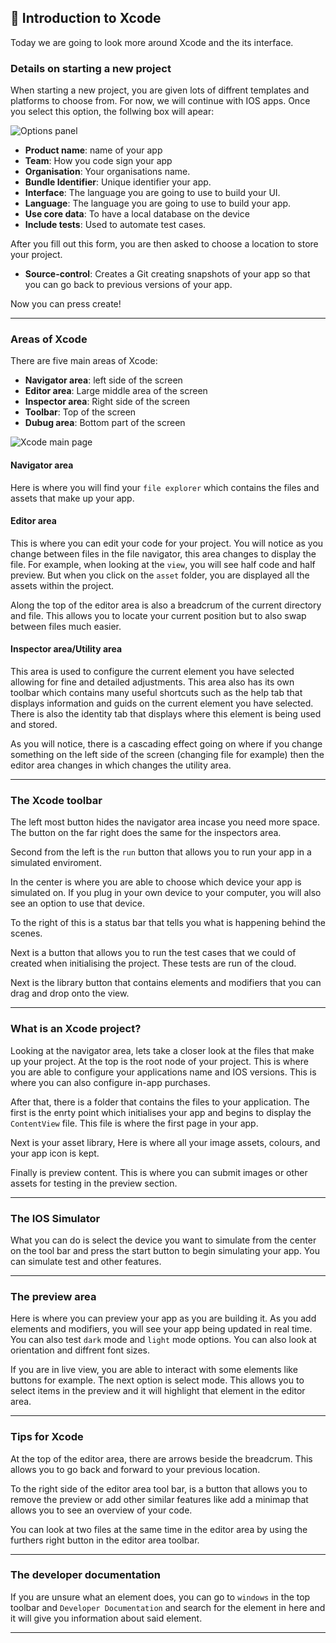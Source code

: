 ## 📱 Introduction to Xcode

Today we are going to look more around Xcode and the its interface.

### Details on starting a new project

When starting a new project, you are given lots of diffrent templates and platforms to choose from. For now, we will continue with IOS apps. Once you select this option, the follwing box will apear:

<img alt="Options panel" src="">

- **Product name**: name of your app
- **Team**: How you code sign your app
- **Organisation**: Your organisations name.
- **Bundle Identifier**: Unique identifier your app.
- **Interface**: The language you are going to use to build your UI.
- **Language**: The language you are going to use to build your app.
- **Use core data**: To have a local database on the device
- **Include tests**: Used to automate test cases.

After you fill out this form, you are then asked to choose a location to store your project. 

- **Source-control**: Creates a Git creating snapshots of your app so that you can go back to previous versions of your app.

Now you can press create!

-----

### Areas of Xcode

There are five main areas of Xcode:

- **Navigator area**: left side of the screen
- **Editor area**: Large middle area of the screen
- **Inspector area**: Right side of the screen
- **Toolbar**: Top of the screen
- **Dubug area**: Bottom part of the screen

<img alt="Xcode main page" src="">

#### Navigator area 

Here is where you will find your `file explorer` which contains the files and assets that make up your app.


#### Editor area

This is where you can edit your code for your project. You will notice as you change between files in the file navigator, this area changes to display the file. For example, when looking at the `view`, you will see half code and half preview. But when you click on the `asset` folder, you are displayed all the assets within the project.

Along the top of the editor area is also a breadcrum of the current directory and file. This allows you to locate your current position but to also swap between files much easier.


#### Inspector area/Utility area

This area is used to configure the current element you have selected allowing for fine and detailed adjustments. This area also has its own toolbar which contains many useful shortcuts such as the help tab that displays information and guids on the current element you have selected. 
There is also the identity tab that displays where this element is being used and stored.


As you will notice, there is a cascading effect going on where if you change something on the left side of the screen (changing file for example) then the editor area changes in which changes the utility area.


-----

### The Xcode toolbar

The left most button hides the navigator area incase you need more space. The button on the far right does the same for the inspectors area.

Second from the left is the `run` button that allows you to run your app in a simulated enviroment.

In the center is where you are able to choose which device your app is simulated on. If you plug in your own device to your computer, you will also see an option to use that device.

To the right of this is a status bar that tells you what is happening behind the scenes.

Next is a button that allows you to run the test cases that we could of created when initialising the project. These tests are run of the cloud. 

Next is the library button that contains elements and modifiers that you can drag and drop onto the view.


-----

### What is an Xcode project?

Looking at the navigator area, lets take a closer look at the files that make up your project. At the top is the root node of your project. This is where you are able to configure your applications name and IOS versions. This is where you can also configure in-app purchases. 

After that, there is a folder that contains the files to your application. The first is the enrty point which initialises your app and begins to display the `ContentView` file. This file is where the first page in your app. 

Next is your asset library, Here is where all your image assets, colours, and your app icon is kept.

Finally is preview content. This is where you can submit images or other assets for testing in the preview section. 


-----

### The IOS Simulator

What you can do is select the device you want to simulate from the center on the tool bar and press the start button to begin simulating your app. You can simulate test and other features. 


-----

### The preview area 

Here is where you can preview your app as you are building it. As you add elements and modifiers, you will see your app being updated in real time. You can also test `dark` mode and `light` mode options. You can also look at orientation and diffrent font sizes.

If you are in live view, you are able to interact with some elements like buttons for example. The next option is select mode. This allows you to select items in the preview and it will highlight that element in the editor area. 


-----

### Tips for Xcode

At the top of the editor area, there are arrows beside the breadcrum. This allows you to go back and forward to your previous location. 

To the right side of the editor area tool bar, is a button that allows you to remove the preview or add other similar features like add a minimap that allows you to see an overview of your code.

You can look at two files at the same time in the editor area by using the furthers right button in the editor area toolbar.


-----

### The developer documentation

If you are unsure what an element does, you can go to `windows` in the top toolbar and `Developer Documentation` and search for the element in here and it will give you information about said element.

-----
